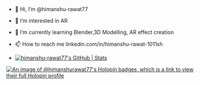 - 👋 Hi, I’m @himanshu-rawat77
- 👀 I’m interested in AR
- 🌱 I’m currently learning Blender,3D Modelling, AR effect creation
- 📫 How to reach me linkedin.com/in/himanshu-rawat-1011sh

- [![himanshu-rawat77's GitHub | Stats](https://stats.quine.sh/himanshu-rawat77/github?theme=dark)](https://quine.sh?utm_source=widgets&utm_campaign=himanshu-rawat77)

[![An image of @himanshurawat77's Holopin badges, which is a link to view their full Holopin profile](https://holopin.me/himanshurawat77)](https://holopin.io/@himanshurawat77)
<!---
himanshu-rawat77/himanshu-rawat77 is a ✨ special ✨ repository because its `README.md` (this file) appears on your GitHub profile.
You can click the Preview link to take a look at your changes.
--->

